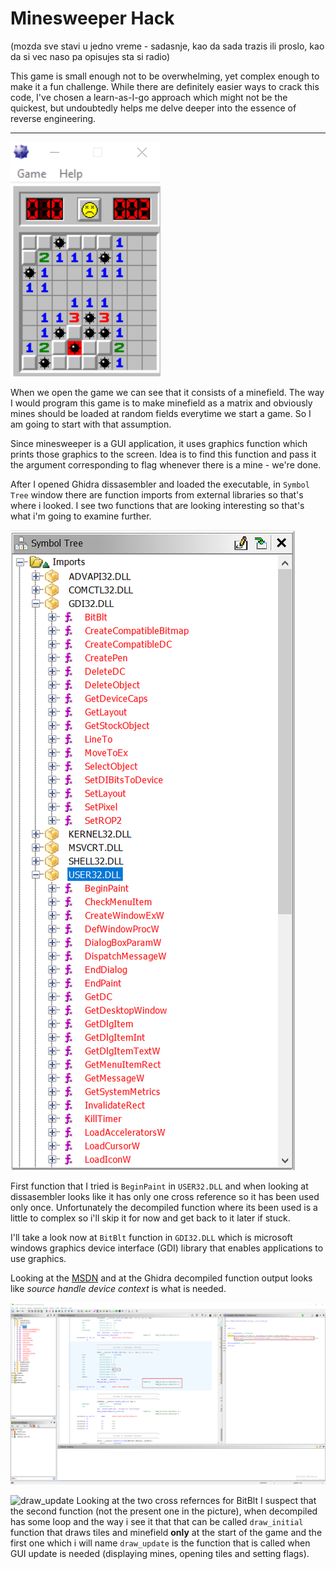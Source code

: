 # Minesweeper Hack

(mozda sve stavi u jedno vreme - sadasnje, kao da sada trazis ili proslo, kao da si vec naso pa opisujes sta si radio)

This game is small enough not to be overwhelming, yet complex enough to make it a fun challenge.
While there are definitely easier ways to crack this code, I've chosen a learn-as-I-go approach which might not be the quickest, but undoubtedly helps me delve deeper into the essence of reverse engineering.

***

![Minesweeper](https://raw.githubusercontent.com/realbugdigger/MinesweeperHack/main/Minesweeper.png)

When we open the game we can see that it consists of a minefield. 
The way I would program this game is to make minefield as a matrix and obviously mines should be loaded at random fields everytime we start a game.
So I am going to start with that assumption.

Since minesweeper is a GUI application, it uses graphics function which prints those graphics to the screen.
Idea is to find this function and pass it the argument corresponding to flag whenever there is a mine - we're done.

After I opened Ghidra dissasembler and loaded the executable, in `Symbol Tree` window there are function imports from external libraries so that's where i looked.
I see two functions that are looking interesting so that's what i'm going to examine further.

![Symbol Tree](https://raw.githubusercontent.com/realbugdigger/MinesweeperHack/main/symbol_tree.png)

First function that I tried is `BeginPaint` in `USER32.DLL` and when looking at dissasembler looks like it has only one cross reference so it has been used only once.
Unfortunately the decompiled function where its been used is a little to complex so i'll skip it for now and get back to it later if stuck.

I'll take a look now at `BitBlt` function in `GDI32.DLL` which is microsoft windows graphics device interface (GDI) library that enables applications to use graphics.

Looking at the [MSDN](https://learn.microsoft.com/en-us/windows/win32/api/wingdi/nf-wingdi-bitblt) and at the Ghidra decompiled function output looks like *source handle device context* is what is needed.

![Ghidra BitBtl](https://raw.githubusercontent.com/realbugdigger/MinesweeperHack/main/bitblt.png)

![draw_update]()
Looking at the two cross refernces for BitBlt I suspect that the second function (not the present one in the picture), when decompiled has some loop and the way i see it that that can be called `draw_initial` function that draws tiles and minefield
**only** at the start of the game and the first one which i will name `draw_update` is the function that is called when GUI update is needed (displaying mines, opening tiles and setting flags).

